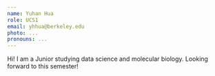 ```yaml
---
name: Yuhan Hua
role: UCS1
email: yhhua@berkeley.edu
photo: ...
pronouns: ...
---
```

Hi! I am a Junior studying data science and molecular biology. Looking forward to this semester!